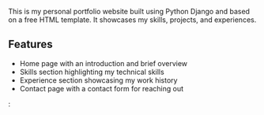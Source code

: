 

This is my personal portfolio website built using Python Django and based on a free HTML template. It showcases my skills, projects, and experiences.

## Features

- Home page with an introduction and brief overview
- Skills section highlighting my technical skills
- Experience section showcasing my work history
- Contact page with a contact form for reaching out

:

